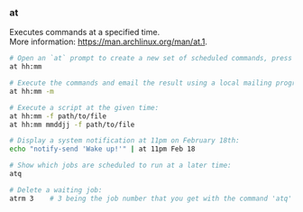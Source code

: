 ### at

Executes commands at a specified time.  
More information: https://man.archlinux.org/man/at.1.  

```bash
# Open an `at` prompt to create a new set of scheduled commands, press `Ctrl + D` to save and exit:
at hh:mm

# Execute the commands and email the result using a local mailing program such as Sendmail:
at hh:mm -m

# Execute a script at the given time:
at hh:mm -f path/to/file
at hh:mm mmddjj -f path/to/file

# Display a system notification at 11pm on February 18th:
echo "notify-send 'Wake up!'" | at 11pm Feb 18

# Show which jobs are scheduled to run at a later time:
atq

# Delete a waiting job:
atrm 3    # 3 being the job number that you get with the command 'atq'
```
